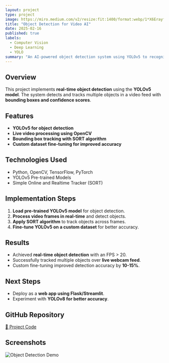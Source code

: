 ```yaml
---
layout: project
type: project
image: https://miro.medium.com/v2/resize:fit:1400/format:webp/1*X6Erayfu3_A_eCFCzX2ZGg.png
title: "Object Detection for Video AI"
date: 2025-02-16
published: true
labels:
  - Computer Vision
  - Deep Learning
  - YOLO
summary: "An AI-powered object detection system using YOLOv5 to recognize and track objects in real-time videos."
---
```


## Overview
This project implements **real-time object detection** using the **YOLOv5 model**. The system detects and tracks multiple objects in a video feed with **bounding boxes and confidence scores**.

## Features
- **YOLOv5 for object detection**
- **Live video processing using OpenCV**
- **Bounding box tracking with SORT algorithm**
- **Custom dataset fine-tuning for improved accuracy**

## Technologies Used
- Python, OpenCV, TensorFlow, PyTorch
- YOLOv5 Pre-trained Models
- Simple Online and Realtime Tracker (SORT)

## Implementation Steps
1. **Load pre-trained YOLOv5 model** for object detection.
2. **Process video frames in real-time** and detect objects.
3. **Apply SORT algorithm** to track objects across frames.
4. **Fine-tune YOLOv5 on a custom dataset** for better accuracy.

## Results
- Achieved **real-time object detection** with an FPS > 20.
- Successfully tracked multiple objects over **live webcam feed**.
- Custom fine-tuning improved detection accuracy by **10-15%**.

## Next Steps
- Deploy as a **web app using Flask/Streamlit**.
- Experiment with **YOLOv8 for better accuracy**.

## GitHub Repository
[🔗 Project Code](https://github.com/rajpragur/object-detection-ai)

## Screenshots
![Object Detection Demo](../img/object_detection_demo.png)
